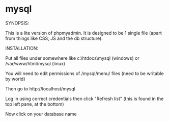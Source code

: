 # mysql

SYNOPSIS:

This is a lite version of phpmyadmin. It is designed to be 1 single file (apart from things like CSS, JS and the db structure).

INSTALLATION:

Put all files under somewhere like c:\htdocs\mysql (windows) or /var/www/html/mysql (linux)

You will need to edit permissions of /mysql/menu/ files (need to be writable by world)

Then go to http://localhost/mysql

Log in using correct credentials then click "Refresh list" (this is found in the top left pane, at the bottom)

Now click on your database name

